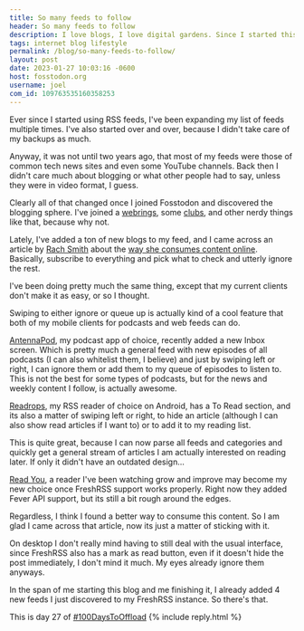 ```yaml
---
title: So many feeds to follow
header: So many feeds to follow
description: I love blogs, I love digital gardens. Since I started this journey I keep finding site after site and I recently added so many new ones to my feed, I decided to write about it.
tags: internet blog lifestyle
permalink: /blog/so-many-feeds-to-follow/
layout: post
date: 2023-01-27 10:03:16 -0600
host: fosstodon.org
username: joel
com_id: 109763535160358253
---
```


Ever since I started using RSS feeds, I've been expanding my list of feeds multiple times. I've also started over and over, because I didn't take care of my backups as much.

Anyway, it was not until two years ago, that most of my feeds were those of common tech news sites and even some YouTube channels. Back then I didn't care much about blogging or what other people had to say, unless they were in video format, I guess.

Clearly all of that changed once I joined Fosstodon and discovered the blogging sphere. I've joined a [webrings](https://fediring.net/), some [clubs](https://512kb.club/), and other nerdy things like that, because why not.


Lately, I've added a ton of new blogs to my feed, and I came across an article by [Rach Smith](https://social.rachsmith.com/@rach) about the [way she consumes content online](https://rachsmith.com/subscribe-a-lot-consume-a-little/). Basically, subscribe to everything and pick what to check and utterly ignore the rest.

I've been doing pretty much the same thing, except that my current clients don't make it as easy, or so I thought.

Swiping to either ignore or queue up is actually kind of a cool feature that both of my mobile clients for podcasts and web feeds can do.

[AntennaPod](https://antennapod.org/), my podcast app of choice, recently added a new Inbox screen. Which is pretty much a general feed with new episodes of all podcasts (I can also whitelist them, I believe) and just by swiping left or right, I can ignore them or add them to my queue of episodes to listen to. This is not the best for some types of podcasts, but for the news and weekly content I follow, is actually awesome.

[Readrops](https://github.com/readrops/Readrops), my RSS reader of choice on Android, has a To Read section, and its also a matter of swiping left or right, to hide an article (although I can also show read articles if I want to) or to add it to my reading list.

This is quite great, because I can now parse all feeds and categories and quickly get a general stream of articles I am actually interested on reading later. If only it didn't have an outdated design...

[Read You](https://github.com/Ashinch/ReadYou), a reader I've been watching grow and improve may become my new choice once FreshRSS support works properly. Right now they added Fever API support, but its still a bit rough around the edges.

Regardless, I think I found a better way to consume this content. So I am glad I came across that article, now its just a matter of sticking with it.

On desktop I don't really mind having to still deal with the usual interface, since FreshRSS also has a mark as read button, even if it doesn't hide the post immediately, I don't mind it much. My eyes already ignore them anyways.

In the span of me starting this blog and me finishing it, I already added 4 new feeds I just discovered to my FreshRSS instance. So there's that.

This is day 27 of [#100DaysToOffload](https://100daystooffload.com)
{% include reply.html %}
